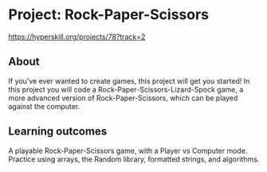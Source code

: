 # Project: Rock-Paper-Scissors
https://hyperskill.org/projects/78?track=2

## About
If you’ve ever wanted to create games, this project will get you started! In this project you will code a Rock-Paper-Scissors-Lizard-Spock game, a more advanced version of Rock-Paper-Scissors, which can be played against the computer.

## Learning outcomes
A playable Rock-Paper-Scissors game, with a Player vs Computer mode. Practice using arrays, the Random library, formatted strings, and algorithms.